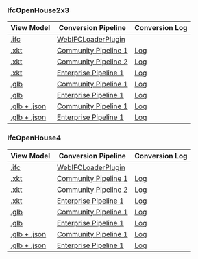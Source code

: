 ### IfcOpenHouse2x3

| View Model | Conversion Pipeline | Conversion Log |
| --- | --- | --- |
| [.ifc](viewModel.html?src=converted/IfcOpenHouse2x3/model.ifc) | [WebIFCLoaderPlugin](https://xeokit.github.io/xeokit-sdk/docs/class/src/plugins/WebIFCLoaderPlugin/WebIFCLoaderPlugin.js~WebIFCLoaderPlugin.html) | |
| [.xkt](viewModel.html?src=converted/IfcOpenHouse2x3/community1/model.xkt) | [Community Pipeline 1](https://www.notion.so/xeokit/Converting-IFC-Models-to-XKT-using-3rd-Party-Open-Source-Tools-c373e48bc4094ff5b6e5c5700ff580ee) | [Log](converted/IfcOpenHouse2x3/community1/log.xkt) |
| [.xkt](viewModel.html?src=converted/IfcOpenHouse2x3/community2/model.xkt) | [Community Pipeline 2](https://www.notion.so/xeokit/Converting-Models-to-XKT-with-convert2xkt-fa567843313f4db8a7d6535e76da9380) | [Log](converted/IfcOpenHouse2x3/community2/log.xkt) |
| [.xkt](viewModel.html?src=converted/IfcOpenHouse2x3/enterprise1/model.xkt)| [Enterprise Pipeline 1](https://www.notion.so/xeokit/Converting-IFC-to-XKT-using-ifc2gltf-a2e0005d00dc4f22b648f1237bc3245d) | [Log](converted/IfcOpenHouse2x3/enterprise1/log.xkt) |
| [.glb](viewModel.html?src=converted/IfcOpenHouse2x3/community1/model.glb) | [Community Pipeline 1](https://www.notion.so/xeokit/Converting-IFC-Models-to-XKT-using-3rd-Party-Open-Source-Tools-c373e48bc4094ff5b6e5c5700ff580ee) | [Log](converted/IfcOpenHouse2x3/community1/log.xkt) |
| [.glb](viewModel.html?src=converted/IfcOpenHouse2x3/enterprise1/model.glb) | [Enterprise Pipeline 1](https://www.notion.so/xeokit/Converting-IFC-to-XKT-using-ifc2gltf-a2e0005d00dc4f22b648f1237bc3245d) | [Log](converted/IfcOpenHouse2x3/enterprise1/log.xkt) |
| [.glb + .json](viewModel.html?src=converted/IfcOpenHouse2x3/community1/model.glb&metaModelSrc=converted/IfcOpenHouse2x3/community1/model.json) | [Community Pipeline 1](https://www.notion.so/xeokit/Converting-IFC-Models-to-XKT-using-3rd-Party-Open-Source-Tools-c373e48bc4094ff5b6e5c5700ff580ee)  | [Log](converted/IfcOpenHouse2x3/enterprise1/log.xkt) |
| [.glb + .json](viewModel.html?src=converted/IfcOpenHouse2x3/enterprise1/model.glb&metaModelSrc=converted/IfcOpenHouse2x3/enterprise1/model.json) | [Enterprise Pipeline 1](https://www.notion.so/xeokit/Converting-IFC-to-XKT-using-ifc2gltf-a2e0005d00dc4f22b648f1237bc3245d)  | [Log](converted/IfcOpenHouse2x3/enterprise1/log.xkt) |


### IfcOpenHouse4

| View Model | Conversion Pipeline | Conversion Log |
| --- | --- | --- |
| [.ifc](viewModel.html?src=converted/IfcOpenHouse4/model.ifc) | [WebIFCLoaderPlugin](https://xeokit.github.io/xeokit-sdk/docs/class/src/plugins/WebIFCLoaderPlugin/WebIFCLoaderPlugin.js~WebIFCLoaderPlugin.html) | |
| [.xkt](viewModel.html?src=converted/IfcOpenHouse4/community1/model.xkt) | [Community Pipeline 1](https://www.notion.so/xeokit/Converting-IFC-Models-to-XKT-using-3rd-Party-Open-Source-Tools-c373e48bc4094ff5b6e5c5700ff580ee) | [Log](converted/IfcOpenHouse4/community1/log.xkt) |
| [.xkt](viewModel.html?src=converted/IfcOpenHouse4/community2/model.xkt) | [Community Pipeline 2](https://www.notion.so/xeokit/Converting-Models-to-XKT-with-convert2xkt-fa567843313f4db8a7d6535e76da9380) | [Log](converted/IfcOpenHouse4/community2/log.xkt) |
| [.xkt](viewModel.html?src=converted/IfcOpenHouse4/enterprise1/model.xkt)| [Enterprise Pipeline 1](https://www.notion.so/xeokit/Converting-IFC-to-XKT-using-ifc2gltf-a2e0005d00dc4f22b648f1237bc3245d) | [Log](converted/IfcOpenHouse4/enterprise1/log.xkt) |
| [.glb](viewModel.html?src=converted/IfcOpenHouse4/community1/model.glb) | [Community Pipeline 1](https://www.notion.so/xeokit/Converting-IFC-Models-to-XKT-using-3rd-Party-Open-Source-Tools-c373e48bc4094ff5b6e5c5700ff580ee) | [Log](converted/IfcOpenHouse4/community1/log.xkt) |
| [.glb](viewModel.html?src=converted/IfcOpenHouse4/enterprise1/model.glb) | [Enterprise Pipeline 1](https://www.notion.so/xeokit/Converting-IFC-to-XKT-using-ifc2gltf-a2e0005d00dc4f22b648f1237bc3245d) | [Log](converted/IfcOpenHouse4/enterprise1/log.xkt) |
| [.glb + .json](viewModel.html?src=converted/IfcOpenHouse4/community1/model.glb&metaModelSrc=converted/IfcOpenHouse4/community1/model.json) | [Community Pipeline 1](https://www.notion.so/xeokit/Converting-IFC-Models-to-XKT-using-3rd-Party-Open-Source-Tools-c373e48bc4094ff5b6e5c5700ff580ee)  | [Log](converted/IfcOpenHouse4/enterprise1/log.xkt) |
| [.glb + .json](viewModel.html?src=converted/IfcOpenHouse4/enterprise1/model.glb&metaModelSrc=converted/IfcOpenHouse4/enterprise1/model.json) | [Enterprise Pipeline 1](https://www.notion.so/xeokit/Converting-IFC-to-XKT-using-ifc2gltf-a2e0005d00dc4f22b648f1237bc3245d)  | [Log](converted/IfcOpenHouse4/enterprise1/log.xkt) |
